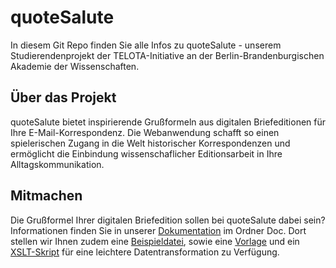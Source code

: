 # quoteSalute

In diesem Git Repo finden Sie alle Infos zu quoteSalute - unserem Studierendenprojekt der TELOTA-Initiative an der Berlin-Brandenburgischen Akademie der Wissenschaften.  

## Über das Projekt

quoteSalute bietet inspirierende Grußformeln aus digitalen Briefeditionen für Ihre E-Mail-Korrespondenz. Die Webanwendung schafft so einen spielerischen Zugang in die Welt historischer Korrespondenzen und ermöglicht die Einbindung wissenschaflicher Editionsarbeit in Ihre Alltagskommunikation. 

## Mitmachen

Die Grußformel Ihrer digitalen Briefedition sollen bei quoteSalute dabei sein? Informationen finden Sie in unserer [Dokumentation](https://github.com/telota/salutesig/blob/master/doc/docs/documentation-de.xml) im Ordner Doc. Dort stellen wir Ihnen zudem eine [Beispieldatei](https://github.com/telota/salutesig/blob/master/doc/examples/example.xml), sowie eine [Vorlage](https://github.com/telota/salutesig/blob/master/doc/templates/template.xml) und ein [XSLT-Skript](https://github.com/telota/salutesig/blob/master/doc/templates/template.xslt) für eine leichtere Datentransformation zu Verfügung. 
